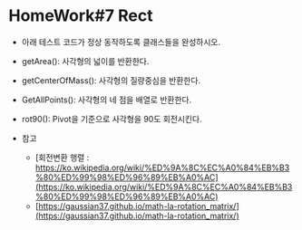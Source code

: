 # HomeWork#7 Rect
* 아래 테스트 코드가 정상 동작하도록 클래스들을 완성하시오.
* getArea(): 사각형의 넓이를 반환한다.
* getCenterOfMass(): 사각형의 질량중심을 반환한다.
* GetAllPoints(): 사각형의 네 점을 배열로 반환한다.
* rot90(): Pivot을 기준으로 사각형을 90도 회전시킨다.


* 참고
    * [회전변환 행렬 : https://ko.wikipedia.org/wiki/%ED%9A%8C%EC%A0%84%EB%B3%80%ED%99%98%ED%96%89%EB%A0%AC](https://ko.wikipedia.org/wiki/%ED%9A%8C%EC%A0%84%EB%B3%80%ED%99%98%ED%96%89%EB%A0%AC)
    * [https://gaussian37.github.io/math-la-rotation_matrix/](https://gaussian37.github.io/math-la-rotation_matrix/)